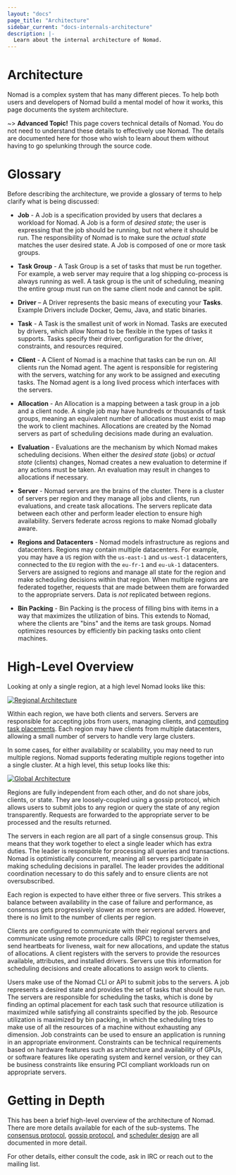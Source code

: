 ```yaml
---
layout: "docs"
page_title: "Architecture"
sidebar_current: "docs-internals-architecture"
description: |-
  Learn about the internal architecture of Nomad.
---
```


# Architecture

Nomad is a complex system that has many different pieces. To help both users and developers of Nomad
build a mental model of how it works, this page documents the system architecture.

~> **Advanced Topic!** This page covers technical details
of Nomad. You do not need to understand these details to
effectively use Nomad. The details are documented here for
those who wish to learn about them without having to go
spelunking through the source code.

# Glossary

Before describing the architecture, we provide a glossary of terms to help
clarify what is being discussed:

* **Job** - A Job is a specification provided by users that declares a workload for
  Nomad. A Job is a form of _desired state_; the user is expressing that the job should
  be running, but not where it should be run. The responsibility of Nomad is to make sure
  the _actual state_ matches the user desired state. A Job is composed of one or more
  task groups.

* **Task Group** - A Task Group is a set of tasks that must be run together. For example, a
  web server may require that a log shipping co-process is always running as well. A task
  group is the unit of scheduling, meaning the entire group must run on the same client node and
  cannot be split.

* **Driver** – A Driver represents the basic means of executing your **Tasks**.
  Example Drivers include Docker, Qemu, Java, and static binaries.

* **Task** - A Task is the smallest unit of work in Nomad. Tasks are executed by drivers,
  which allow Nomad to be flexible in the types of tasks it supports.  Tasks
  specify their driver, configuration for the driver, constraints, and resources required.

* **Client** - A Client of Nomad is a machine that tasks can be run on. All clients run the
  Nomad agent. The agent is responsible for registering with the servers, watching for any
  work to be assigned and executing tasks. The Nomad agent is a long lived process which
  interfaces with the servers.

* **Allocation** - An Allocation is a mapping between a task group in a job and a client
  node. A single job may have hundreds or thousands of task groups, meaning an equivalent
  number of allocations must exist to map the work to client machines. Allocations are created
  by the Nomad servers as part of scheduling decisions made during an evaluation.

* **Evaluation** - Evaluations are the mechanism by which Nomad makes scheduling decisions.
  When either the _desired state_ (jobs) or _actual state_ (clients) changes, Nomad creates
  a new evaluation to determine if any actions must be taken. An evaluation may result
  in changes to allocations if necessary.

* **Server** - Nomad servers are the brains of the cluster. There is a cluster of servers
  per region and they manage all jobs and clients, run evaluations, and create task allocations.
  The servers replicate data between each other and perform leader election to ensure high
  availability. Servers federate across regions to make Nomad globally aware.

* **Regions and Datacenters** - Nomad models infrastructure as regions and datacenters.
  Regions may contain multiple datacenters. For example, you may have a `US` region with the 
  `us-east-1` and `us-west-1` datacenters, connected to the `EU` region with the `eu-fr-1` and 
  `eu-uk-1` datacenters. Servers are assigned to regions and manage all state for the region and 
  make scheduling decisions within that region. When multiple regions are federated together, 
  requests that are made between them are forwarded to the appropriate servers. Data is _not_ 
  replicated between regions.

* **Bin Packing** - Bin Packing is the process of filling bins with items in a way that
  maximizes the utilization of bins. This extends to Nomad, where the clients are "bins"
  and the items are task groups. Nomad optimizes resources by efficiently bin packing
  tasks onto client machines.

# High-Level Overview

Looking at only a single region, at a high level Nomad looks like this:

[![Regional Architecture](/assets/images/nomad-architecture-region.png)](/assets/images/nomad-architecture-region.png)

Within each region, we have both clients and servers. Servers are responsible for
accepting jobs from users, managing clients, and [computing task placements](/docs/internals/scheduling.html).
Each region may have clients from multiple datacenters, allowing a small number of servers
to handle very large clusters.

In some cases, for either availability or scalability, you may need to run multiple
regions. Nomad supports federating multiple regions together into a single cluster.
At a high level, this setup looks like this:

[![Global Architecture](/assets/images/nomad-architecture-global.png)](/assets/images/nomad-architecture-global.png)

Regions are fully independent from each other, and do not share jobs, clients, or
state. They are loosely-coupled using a gossip protocol, which allows users to
submit jobs to any region or query the state of any region transparently. Requests
are forwarded to the appropriate server to be processed and the results returned.

The servers in each region are all part of a single consensus group. This means
that they work together to elect a single leader which has extra duties. The leader
is responsible for processing all queries and transactions. Nomad is optimistically
concurrent, meaning all servers participate in making scheduling decisions in parallel.
The leader provides the additional coordination necessary to do this safely and
to ensure clients are not oversubscribed.

Each region is expected to have either three or five servers. This strikes a balance
between availability in the case of failure and performance, as consensus gets
progressively slower as more servers are added. However, there is no limit to the number
of clients per region.

Clients are configured to communicate with their regional servers and communicate
using remote procedure calls (RPC) to register themselves, send heartbeats for liveness,
wait for new allocations, and update the status of allocations. A client registers
with the servers to provide the resources available, attributes, and installed drivers.
Servers use this information for scheduling decisions and create allocations to assign
work to clients.

Users make use of the Nomad CLI or API to submit jobs to the servers. A job represents
a desired state and provides the set of tasks that should be run. The servers are
responsible for scheduling the tasks, which is done by finding an optimal placement for
each task such that resource utilization is maximized while satisfying all constraints
specified by the job. Resource utilization is maximized by bin packing, in which
the scheduling tries to make use of all the resources of a machine without
exhausting any dimension. Job constraints can be used to ensure an application is
running in an appropriate environment. Constraints can be technical requirements based
on hardware features such as architecture and availability of GPUs, or software features
like operating system and kernel version, or they can be business constraints like
ensuring PCI compliant workloads run on appropriate servers.

# Getting in Depth

This has been a brief high-level overview of the architecture of Nomad. There
are more details available for each of the sub-systems. The [consensus protocol](/docs/internals/consensus.html),
[gossip protocol](/docs/internals/gossip.html), and [scheduler design](/docs/internals/scheduling.html)
are all documented in more detail.

For other details, either consult the code, ask in IRC or reach out to the mailing list.

